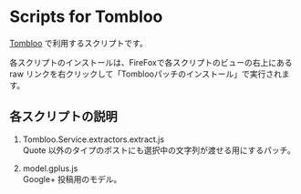 # Scripts for Tombloo

[Tombloo](https://github.com/to/tombloo/wiki) で利用するスクリプトです。

各スクリプトのインストールは、FireFoxで各スクリプトのビューの右上にある raw リンクを右クリックして「Tomblooパッチのインストール」で実行されます。

## 各スクリプトの説明

1. Tombloo.Service.extractors.extract.js  
Quote 以外のタイプのポストにも選択中の文字列が渡せる用にするパッチ。

1. model.gplus.js  
Google+ 投稿用のモデル。